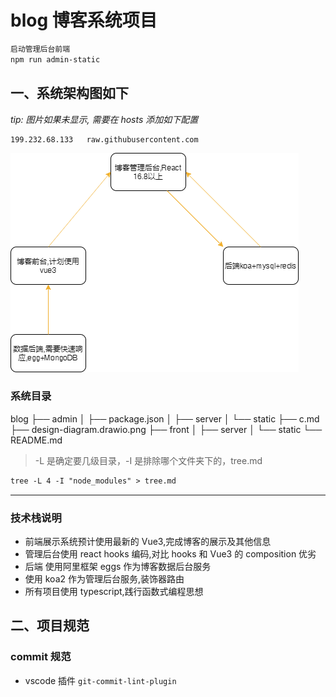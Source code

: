 # blog 博客系统项目

```md
启动管理后台前端
npm run admin-static
```

## 一、系统架构图如下

_tip: 图片如果未显示, 需要在 hosts 添加如下配置_

```
199.232.68.133   raw.githubusercontent.com
```

![架构图](./design-diagram.drawio.png)

### 系统目录

blog
├── admin
│ ├── package.json
│ ├── server
│ └── static
├── c.md
├── design-diagram.drawio.png
├── front
│ ├── server
│ └── static
└── README.md

> -L 是确定要几级目录，-I 是排除哪个文件夹下的，tree.md

```md
tree -L 4 -I "node_modules" > tree.md
```

---

### 技术栈说明

- 前端展示系统预计使用最新的 Vue3,完成博客的展示及其他信息
- 管理后台使用 react hooks 编码,对比 hooks 和 Vue3 的 composition 优劣
- 后端 使用阿里框架 eggs 作为博客数据后台服务
- 使用 koa2 作为管理后台服务,装饰器路由
- 所有项目使用 typescript,践行函数式编程思想

## 二、项目规范

### commit 规范

- vscode 插件 `git-commit-lint-plugin`
